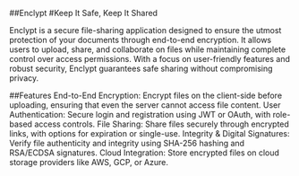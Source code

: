 ##Enclypt
#Keep It Safe, Keep It Shared

Enclypt is a secure file-sharing application designed to ensure the utmost protection of your documents through end-to-end encryption. It allows users to upload, share, and collaborate on files while maintaining complete control over access permissions. With a focus on user-friendly features and robust security, Enclypt guarantees safe sharing without compromising privacy.

##Features
End-to-End Encryption: Encrypt files on the client-side before uploading, ensuring that even the server cannot access file content.
User Authentication: Secure login and registration using JWT or OAuth, with role-based access controls.
File Sharing: Share files securely through encrypted links, with options for expiration or single-use.
Integrity & Digital Signatures: Verify file authenticity and integrity using SHA-256 hashing and RSA/ECDSA signatures.
Cloud Integration: Store encrypted files on cloud storage providers like AWS, GCP, or Azure.
